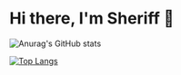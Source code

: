 # Hi there, I'm Sheriff 👋

<!--
**stuykid/stuykid** is a ✨ _special_ ✨ repository because its `README.md` (this file) appears on your GitHub profile.

Here are some ideas to get you started:

- 🔭 I’m currently working on ...
- 🌱 I’m currently learning ...
- 👯 I’m looking to collaborate on ...
- 🤔 I’m looking for help with ...
- 💬 Ask me about ...
- 📫 How to reach me: ...
- 😄 Pronouns: ...
- ⚡ Fun fact: ...
-->

![Anurag's GitHub stats](https://github-readme-stats.vercel.app/api?username=stuykid&show_icons=true&theme=radical)

[![Top Langs](https://github-readme-stats.vercel.app/api/top-langs/?username=stuykid)](https://github.com/anuraghazra/github-readme-stats)
